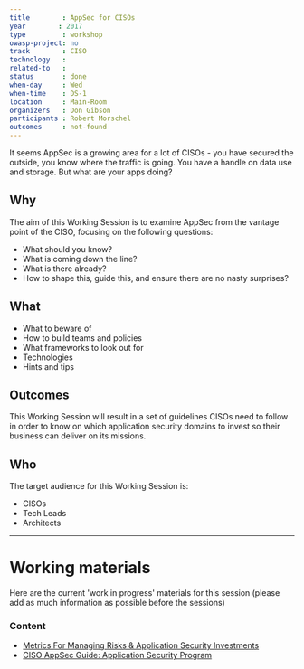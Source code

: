 ```yaml
---
title        : AppSec for CISOs
year		: 2017
type         : workshop
owasp-project: no
track        : CISO
technology   :
related-to   :
status       : done
when-day     : Wed
when-time    : DS-1
location     : Main-Room
organizers   : Don Gibson
participants : Robert Morschel
outcomes     : not-found
---
```


It seems AppSec is a growing area for a lot of CISOs - you have secured the outside, you know where the traffic is going. You have a handle on data use and storage. But what are your apps doing?

## Why

The aim of this Working Session is to examine AppSec from the vantage point of the CISO, focusing on the following questions:

- What should you know?
- What is coming down the line?
- What is there already?
- How to shape this, guide this, and ensure there are no nasty surprises?

## What

- What to beware of
- How to build teams and policies
- What frameworks to look out for
- Technologies
- Hints and tips

## Outcomes

This Working Session will result in a set of guidelines CISOs need to follow in order to know on which application security domains to invest so their business can deliver on its missions.

## Who

The target audience for this Working Session is:

- CISOs
- Tech Leads
- Architects

---

# Working materials

Here are the current 'work in progress' materials for this session (please add as much information as possible before the sessions)

### Content

- [Metrics For Managing Risks & Application Security Investments](https://www.owasp.org/index.php/CISO_AppSec_Guide:_Metrics_For_Managing_Risks_%26_Application_Security_Investments)
- [CISO AppSec Guide: Application Security Program](https://www.owasp.org/index.php/CISO_AppSec_Guide:_Application_Security_Program)
